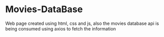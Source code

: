 # Movies-DataBase
Web page created using html, css and js, also the movies database api is being consumed using axios to fetch the information
